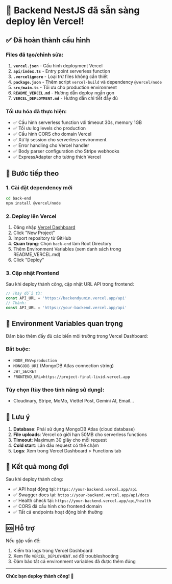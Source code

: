 # 🎉 Backend NestJS đã sẵn sàng deploy lên Vercel!

## ✅ Đã hoàn thành cấu hình

### Files đã tạo/chỉnh sửa:
1. **`vercel.json`** - Cấu hình deployment Vercel
2. **`api/index.ts`** - Entry point serverless function
3. **`.vercelignore`** - Loại trừ files không cần thiết
4. **`package.json`** - Thêm script `vercel-build` và dependency `@vercel/node`
5. **`src/main.ts`** - Tối ưu cho production environment
6. **`README_VERCEL.md`** - Hướng dẫn deploy ngắn gọn
7. **`VERCEL_DEPLOYMENT.md`** - Hướng dẫn chi tiết đầy đủ

### Tối ưu hóa đã thực hiện:
- ✅ Cấu hình serverless function với timeout 30s, memory 1GB
- ✅ Tối ưu log levels cho production
- ✅ Cấu hình CORS cho domain Vercel
- ✅ Xử lý session cho serverless environment
- ✅ Error handling cho Vercel handler
- ✅ Body parser configuration cho Stripe webhooks
- ✅ ExpressAdapter cho tương thích Vercel

## 🚀 Bước tiếp theo

### 1. Cài đặt dependency mới
```bash
cd back-end
npm install @vercel/node
```

### 2. Deploy lên Vercel
1. Đăng nhập [Vercel Dashboard](https://vercel.com/dashboard)
2. Click "New Project"
3. Import repository từ GitHub
4. **Quan trọng**: Chọn `back-end` làm Root Directory
5. Thêm Environment Variables (xem danh sách trong README_VERCEL.md)
6. Click "Deploy"

### 3. Cập nhật Frontend
Sau khi deploy thành công, cập nhật URL API trong frontend:
```javascript
// Thay đổi từ:
const API_URL = 'https://backendyumin.vercel.app/api'
// Thành:
const API_URL = 'https://your-backend.vercel.app/api'
```

## 🔧 Environment Variables quan trọng

Đảm bảo thêm đầy đủ các biến môi trường trong Vercel Dashboard:

### Bắt buộc:
- `NODE_ENV=production`
- `MONGODB_URI` (MongoDB Atlas connection string)
- `JWT_SECRET`
- `FRONTEND_URL=https://project-final-livid.vercel.app`

### Tùy chọn (tùy theo tính năng sử dụng):
- Cloudinary, Stripe, MoMo, Viettel Post, Gemini AI, Email...

## 📝 Lưu ý

1. **Database**: Phải sử dụng MongoDB Atlas (cloud database)
2. **File uploads**: Vercel có giới hạn 50MB cho serverless functions
3. **Timeout**: Maximum 30 giây cho mỗi request
4. **Cold start**: Lần đầu request có thể chậm
5. **Logs**: Xem trong Vercel Dashboard > Functions tab

## 🎯 Kết quả mong đợi

Sau khi deploy thành công:
- ✅ API hoạt động tại: `https://your-backend.vercel.app/api`
- ✅ Swagger docs tại: `https://your-backend.vercel.app/api/docs`
- ✅ Health check tại: `https://your-backend.vercel.app/api/health`
- ✅ CORS đã cấu hình cho frontend domain
- ✅ Tất cả endpoints hoạt động bình thường

## 🆘 Hỗ trợ

Nếu gặp vấn đề:
1. Kiểm tra logs trong Vercel Dashboard
2. Xem file `VERCEL_DEPLOYMENT.md` để troubleshooting
3. Đảm bảo tất cả environment variables đã được thêm đúng

---

**Chúc bạn deploy thành công! 🚀**
